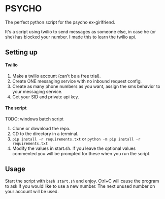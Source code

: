 # PSYCHO

The perfect python script for the psycho ex-girlfriend.  

It's a script using twilio to send messages as someone else, in case he (or she) has blocked your number. I made this to learn the twilio api.

## Setting up

#### Twilio

1. Make a twilio account (can't be a free trial).
2. Create ONE messaging service with no inbound request config.
3. Create as many phone numbers as you want, assign the sms behavior to your messaging service.
4. Get your SID and private api key.

#### The script

TODO: windows batch script

1. Clone or download the repo.
2. CD to the directory in a terminal.
3. `pip install -r requirements.txt` or `python -m pip install -r requirements.txt`
4. Modify the values in start.sh. If you leave the optional values commented you will be prompted for these when you run the script.

## Usage

Start the script with `bash start.sh` and enjoy. Ctrl+C will cause the program to ask if you would like to use a new number. The next unused number on your account will be used.
